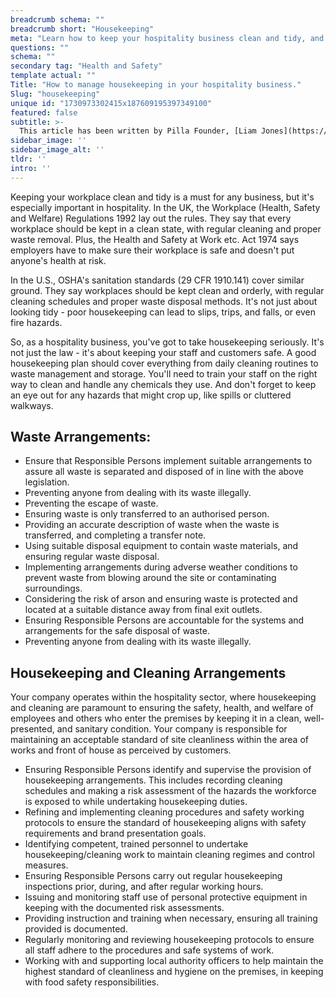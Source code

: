 ```yaml
---
breadcrumb schema: ""
breadcrumb short: "Housekeeping"
meta: "Learn how to keep your hospitality business clean and tidy, and follow the rules on waste management. It's not just about looks - poor housekeeping can be a safety risk too."
questions: ""
schema: ""
secondary tag: "Health and Safety"
template actual: ""
Title: "How to manage housekeeping in your hospitality business."
Slug: "housekeeping"
unique id: "1730973302415x187609195397349100"
featured: false
subtitle: >-
  This article has been written by Pilla Founder, [Liam Jones](https://yourpilla.com/profile/liam-jones), click to [email Liam directly](mailto:liam@yourpilla.com), he reads every email.
sidebar_image: ''
sidebar_image_alt: ''
tldr: ''
intro: ''
---
```


 Keeping your workplace clean and tidy is a must for any business, but it's especially important in hospitality. In the UK, the Workplace (Health, Safety and Welfare) Regulations 1992 lay out the rules. They say that every workplace should be kept in a clean state, with regular cleaning and proper waste removal. Plus, the Health and Safety at Work etc. Act 1974 says employers have to make sure their workplace is safe and doesn't put anyone's health at risk.

 In the U.S., OSHA's sanitation standards (29 CFR 1910.141) cover similar ground. They say workplaces should be kept clean and orderly, with regular cleaning schedules and proper waste disposal methods. It's not just about looking tidy - poor housekeeping can lead to slips, trips, and falls, or even fire hazards.

 So, as a hospitality business, you've got to take housekeeping seriously. It's not just the law - it's about keeping your staff and customers safe. A good housekeeping plan should cover everything from daily cleaning routines to waste management and storage. You'll need to train your staff on the right way to clean and handle any chemicals they use. And don't forget to keep an eye out for any hazards that might crop up, like spills or cluttered walkways.

 ## Waste Arrangements:

 - Ensure that Responsible Persons implement suitable arrangements to assure all waste is separated and disposed of in line with the above legislation.
- Preventing anyone from dealing with its waste illegally.
- Preventing the escape of waste.
- Ensuring waste is only transferred to an authorised person.
- Providing an accurate description of waste when the waste is transferred, and completing a transfer note.
- Using suitable disposal equipment to contain waste materials, and ensuring regular waste disposal.
- Implementing arrangements during adverse weather conditions to prevent waste from blowing around the site or contaminating surroundings.
- Considering the risk of arson and ensuring waste is protected and located at a suitable distance away from final exit outlets.
- Ensuring Responsible Persons are accountable for the systems and arrangements for the safe disposal of waste.
- Preventing anyone from dealing with its waste illegally.

 ## Housekeeping and Cleaning Arrangements

 Your company operates within the hospitality sector, where housekeeping and cleaning are paramount to ensuring the safety, health, and welfare of employees and others who enter the premises by keeping it in a clean, well-presented, and sanitary condition. Your company is responsible for maintaining an acceptable standard of site cleanliness within the area of works and front of house as perceived by customers.

 - Ensuring Responsible Persons identify and supervise the provision of housekeeping arrangements. This includes recording cleaning schedules and making a risk assessment of the hazards the workforce is exposed to while undertaking housekeeping duties.
- Refining and implementing cleaning procedures and safety working protocols to ensure the standard of housekeeping aligns with safety requirements and brand presentation goals.
- Identifying competent, trained personnel to undertake housekeeping/cleaning work to maintain cleaning regimes and control measures.
- Ensuring Responsible Persons carry out regular housekeeping inspections prior, during, and after regular working hours.
- Issuing and monitoring staff use of personal protective equipment in keeping with the documented risk assessments.
- Providing instruction and training when necessary, ensuring all training provided is documented.
- Regularly monitoring and reviewing housekeeping protocols to ensure all staff adhere to the procedures and safe systems of work.
- Working with and supporting local authority officers to help maintain the highest standard of cleanliness and hygiene on the premises, in keeping with food safety responsibilities.